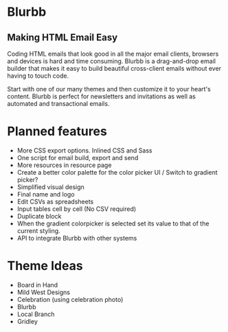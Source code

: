 Blurbb
======

Making HTML Email Easy
----------------------

Coding HTML emails that look good in all the major email clients, browsers and devices is hard and time consuming. Blurbb is a drag-and-drop email builder that makes it easy to build beautiful cross-client emails without ever having to touch code.

Start with one of our many themes and then customize it to your heart's content. Blurbb is perfect for newsletters and invitations as well as automated and transactional emails.



Planned features
================

- More CSS export options. Inlined CSS and Sass
- One script for email build, export and send
- More resources in resource page
- Create a better color palette for the color picker UI / Switch to gradient picker?
- Simplified visual design
- Final name and logo
- Edit CSVs as spreadsheets
- Input tables cell by cell (No CSV required)
- Duplicate block
- When the gradient colorpicker is selected set its value to that of the current styling.
- API to integrate Blurbb with other systems

Theme Ideas
===========

- Board in Hand
- Mild West Designs 
- Celebration (using celebration photo)
- Blurbb
- Local Branch
- Gridley